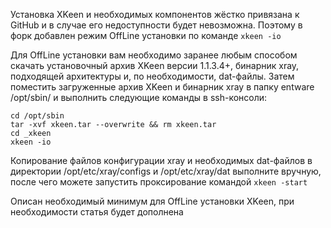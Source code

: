 Установка XKeen и необходимых компонентов жёстко привязана к GitHub и в случае его недоступности будет невозможна. Поэтому в форк добавлен режим OffLine установки по команде `xkeen -io`

Для OffLine установки вам необходимо заранее любым способом скачать установочный архив XKeen версии 1.1.3.4+, бинарник xray, подходящей архитектуры и, по необходимости, dat-файлы. Затем поместить загруженные архив XKeen и бинарник xray в папку entware /opt/sbin/ и выполнить следующие команды в ssh-консоли:

```
cd /opt/sbin
tar -xvf xkeen.tar --overwrite && rm xkeen.tar
cd _xkeen
xkeen -io
```

Копирование файлов конфигурации xray и необходимых dat-файлов в директории /opt/etc/xray/configs и /opt/etc/xray/dat выполните вручную, после чего можете запустить проксирование командой `xkeen -start`

Описан необходимый минимум для OffLine установки XKeen, при необходимости статья будет дополнена
